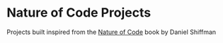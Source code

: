 # Nature of Code Projects

Projects built inspired from the [Nature of Code](https://natureofcode.com/) book by Daniel Shiffman
